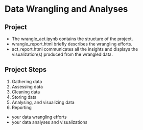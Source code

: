 # Data Wrangling and Analyses

## Project
- The wrangle_act.ipynb contains the structure of the project.
- wrangle_report.html briefly describes the wrangling efforts.
- act_report.html communicates all the insights and displays the visualization(s) produced from the wrangled data.

## Project Steps
1. Gathering data
2. Assessing data
3. Cleaning data
4. Storing data
5. Analysing, and visualizing data
6. Reporting
- your data wrangling efforts
- your data analyses and visualizations
